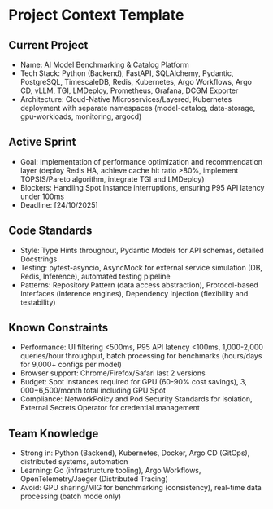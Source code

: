 # Project Context Template

## Current Project
- Name: AI Model Benchmarking & Catalog Platform
- Tech Stack: Python (Backend), FastAPI, SQLAlchemy, Pydantic, PostgreSQL, TimescaleDB, Redis, Kubernetes, Argo Workflows, Argo CD, vLLM, TGI, LMDeploy, Prometheus, Grafana, DCGM Exporter
- Architecture: Cloud-Native Microservices/Layered, Kubernetes deployment with separate namespaces (model-catalog, data-storage, gpu-workloads, monitoring, argocd)

## Active Sprint
- Goal: Implementation of performance optimization and recommendation layer (deploy Redis HA, achieve cache hit ratio >80%, implement TOPSIS/Pareto algorithm, integrate TGI and LMDeploy)
- Blockers: Handling Spot Instance interruptions, ensuring P95 API latency under 100ms
- Deadline: [24/10/2025]

## Code Standards
- Style: Type Hints throughout, Pydantic Models for API schemas, detailed Docstrings
- Testing: pytest-asyncio, AsyncMock for external service simulation (DB, Redis, Inference), automated testing pipeline
- Patterns: Repository Pattern (data access abstraction), Protocol-based Interfaces (inference engines), Dependency Injection (flexibility and testability)

## Known Constraints
- Performance: UI filtering <500ms, P95 API latency <100ms, 1,000-2,000 queries/hour throughput, batch processing for benchmarks (hours/days for 9,000+ configs per model)
- Browser support: Chrome/Firefox/Safari last 2 versions
- Budget: Spot Instances required for GPU (60-90% cost savings), $3,000-$6,500/month total including GPU Spot
- Compliance: NetworkPolicy and Pod Security Standards for isolation, External Secrets Operator for credential management

## Team Knowledge
- Strong in: Python (Backend), Kubernetes, Docker, Argo CD (GitOps), distributed systems, automation
- Learning: Go (infrastructure tooling), Argo Workflows, OpenTelemetry/Jaeger (Distributed Tracing)
- Avoid: GPU sharing/MIG for benchmarking (consistency), real-time data processing (batch mode only)
```
